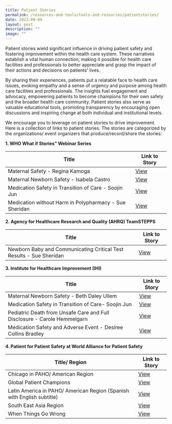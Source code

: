 ```yaml
---
title: Patient Stories
permalink: /resources-and-tools/tools-and-resources/patientstories/
date: 2023-09-09
layout: post
description: ""
image: ""
---
```

Patient stories wield significant influence in driving patient safety and fostering improvement within the health care system. These narratives establish a vital human connection, making it possible for health care facilities and professionals to better appreciate and grasp the impact of their actions and decisions on patients' lives.

By sharing their experiences, patients put a relatable face to health care issues, evoking empathy and a sense of urgency and purpose among health care facilities and professionals. The insights fuel engagement and advocacy, empowering patients to become champions for their own safety and the broader health care community. Patient stories also serve as valuable educational tools, promoting transparency by encouraging open discussions and inspiring change at both individual and institutional levels.

We encourage you to leverage on patient stories to drive improvement. Here is a collection of links to patient stories. The stories are categorized by the organizations/ event organizers that produce/record/share the stories:

**1. WHO What if Stories” Webinar Series**

| Title | Link to Story | 
| -------- | -------- | 
| Maternal Safety - Regina Kamoga    | [View](https://www.youtube.com/embed/irCPCktoMXg)|
|Maternal Newborn Safety - Isabela Castro    | [View](https://youtu.be/lhUUDLM_iJk)
| Medication Safety in Transition of Care - Soojin Jun   |[View](https://www.youtube.com/embed/xST1MZgHQGg)|
| Medication without Harm in Polypharmacy - Sue Sheridan   | [View](https://www.youtube.com/embed/zzJPQrhKfGk)
      
**2. Agency for Healthcare Research and Quality (AHRQ) TeamSTEPPS**

| Title | Link to Story | 
| -------- | -------- | 
| Newborn Baby and Communicating Critical Test Results - Sue Sheridan | [View](https://youtu.be/Dn5zk49RLC8)

**3. Institute for Healthcare Improvement (IHI)**

| Title | Link to Story | 
| -------- | -------- | 
| Maternal Newborn Safety - Beth Daley Ullem | [View](https://youtu.be/8plufSBnjKE)|
| Medication Safety in Transition of Care- Soojin Jun | [View](https://youtu.be/lXnK04uTdaU)|
| Pediatric Death from Unsafe Care and Full Disclosure - Carole Hemmelgarn | [View](https://youtu.be/nm4Rjll2d10)|
| Medication Safety and Adverse Event - Desiree Collins Bradley | [View](https://youtu.be/lmvxL42WKdI)|

**4. Patient for Patient Safety at World Alliance for Patient Safety**

| Title/ Region | Link to Story | 
| -------- | -------- | 
| Chicago in PAHO/ American Region| [View](https://youtu.be/KD8A9bq2Yxc)|
| Global Patient Champions | [View](https://youtu.be/TxTdA1htQ1s)|
| Latin America in PAHO/ American Region (Spanish with English subtitle) | [View](https://youtu.be/EHiATbdZFP4)|
| South East Asia Region |[View](https://youtu.be/X8hZkKKiyY0) |
| When Things Go Wrong |[View](https://youtu.be/vME9ewsz3wU)|

